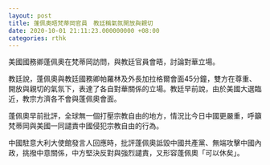 ```yaml
---
layout: post
title: 蓬佩奧晤梵蒂岡官員　教廷稱氣氛開放與親切
date: 2020-10-01 21:11:23.000000000 +08:00
categories: rthk
---
```


美國國務卿蓬佩奧在梵蒂岡訪問，與教廷官員會晤，討論對華立場。

教廷說，蓬佩奧與教廷國務卿帕羅林及外長加拉格爾會面45分鐘，雙方在尊重、開放與親切的氣氛下，表達了各自對華關係的立場。教廷早前說，由於美國大選臨近，教宗方濟各不會與蓬佩奧會面。

蓬佩奧早前批評，全球無一個打壓宗教自由的地方，情況比今日中國更嚴重，呼籲梵蒂岡與美國一同譴責中國侵犯宗教自由的行為。

中國駐意大利大使館發言人回應時，批評蓬佩奧詆毀中國共產黨、無端攻擊中國內政，挑撥中意關係，中方堅決反對與強烈譴責，又形容蓬佩奧「可以休矣」。
